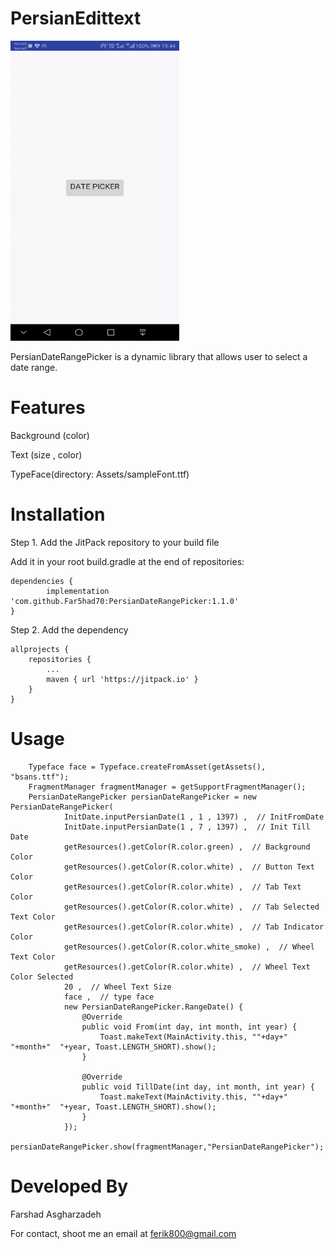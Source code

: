 # PersianEdittext

<img src="https://raw.githubusercontent.com/Far5had70/PersianDateRangePicker/master/screen-record.gif" height="480" width="270">

 PersianDateRangePicker is a dynamic library that allows user to select a date range.

# Features

Background (color)

Text (size , color)

TypeFace(directory: Assets/sampleFont.ttf)



# Installation

Step 1. Add the JitPack repository to your build file

Add it in your root build.gradle at the end of repositories:

	dependencies {
	        implementation 'com.github.Far5had70:PersianDateRangePicker:1.1.0'
	}
	
Step 2. Add the dependency

	allprojects {
		repositories {
			...
			maven { url 'https://jitpack.io' }
		}
	}



# Usage

        Typeface face = Typeface.createFromAsset(getAssets(), "bsans.ttf");
        FragmentManager fragmentManager = getSupportFragmentManager();
        PersianDateRangePicker persianDateRangePicker = new PersianDateRangePicker(
                InitDate.inputPersianDate(1 , 1 , 1397) ,  // InitFromDate
                InitDate.inputPersianDate(1 , 7 , 1397) ,  // Init Till Date
                getResources().getColor(R.color.green) ,  // Background Color
                getResources().getColor(R.color.white) ,  // Button Text Color
                getResources().getColor(R.color.white) ,  // Tab Text Color
                getResources().getColor(R.color.white) ,  // Tab Selected Text Color
                getResources().getColor(R.color.white) ,  // Tab Indicator Color
                getResources().getColor(R.color.white_smoke) ,  // Wheel Text Color
                getResources().getColor(R.color.white) ,  // Wheel Text Color Selected
                20 ,  // Wheel Text Size
                face ,  // type face
                new PersianDateRangePicker.RangeDate() {
                    @Override
                    public void From(int day, int month, int year) {
                        Toast.makeText(MainActivity.this, ""+day+"  "+month+"  "+year, Toast.LENGTH_SHORT).show();
                    }

                    @Override
                    public void TillDate(int day, int month, int year) {
                        Toast.makeText(MainActivity.this, ""+day+"  "+month+"  "+year, Toast.LENGTH_SHORT).show();
                    }
                });
        persianDateRangePicker.show(fragmentManager,"PersianDateRangePicker");
       


# Developed By

Farshad Asgharzadeh

For contact, shoot me an email at ferik800@gmail.com
